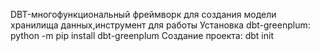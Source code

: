 DBT-многофункциональный фреймворк для создания модели хранилища данных,инструмент для работы
Установка dbt-greenplum: python -m pip install dbt-greenplum
Создание проекта: dbt init 
